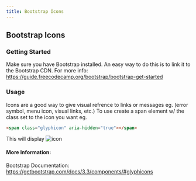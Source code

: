```yaml
---
title: Bootstrap Icons
---
```

## Bootstrap Icons
 ### Getting Started
Make sure you have Bootstrap installed. An easy way to do this is to link it to the Bootstrap CDN. For more info: https://guide.freecodecamp.org/bootstrap/bootstrap-get-started
 ### Usage
  Icons are a good way to give visual refrence to links or messages eg. (error symbol, menu icon, visual links, etc.)
  To use create a span element w/ the class set to the icon you want eg. 
  ```html
<span class="glyphicon" aria-hidden="true"></span>
```
This will display 
![icon](www.github.com/blakeathomas/open-source-mat/blob/master/Untitled%20picture.png?raw=true)


#### More Information:
Bootstrap Documentation: https://getbootstrap.com/docs/3.3/components/#glyphicons


